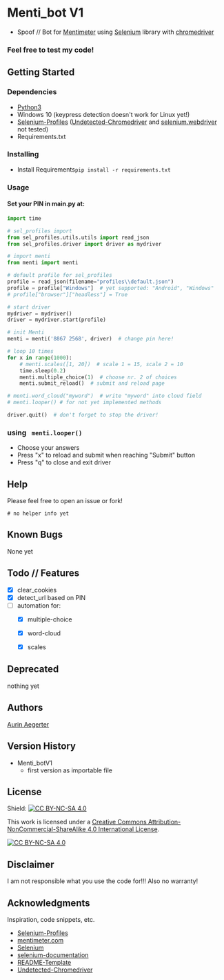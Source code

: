 # Menti_bot V1

* Spoof // Bot for [Mentimeter](https://www.menti.com/) using [Selenium](https://github.com/SeleniumHQ/selenium) library with [chromedriver](https://chromedriver.chromium.org/downloads)

### Feel free to test my code!

## Getting Started

### Dependencies

* [Python3](https://www.python.org/downloads/)
* Windows 10 (keypress detection doesn't work for Linux yet!)
* [Selenium-Profiles](https://github.com/kaliiiiiiiiii/Selenium_Profiles) ([Undetected-Chromedriver](https://github.com/ultrafunkamsterdam/undetected-chromedriver) and [selenium.webdriver](https://www.selenium.dev/documentation/webdriver/) not tested)
* Requirements.txt

### Installing

* Install Requirements```pip install -r requirements.txt```

### Usage

#### Set your PIN in main.py at:
```python
import time

# sel_profiles import
from sel_profiles.utils.utils import read_json
from sel_profiles.driver import driver as mydriver

# import menti
from menti import menti

# default profile for sel_profiles
profile = read_json(filename="profiles\\default.json")
profile = profile["Windows"]  # yet supported: "Android", "Windows"
# profile["browser"]["headless"] = True

# start driver
mydriver = mydriver()
driver = mydriver.start(profile)

# init Menti
menti = menti('8867 2568', driver)  # change pin here!

# loop 10 times
for x in range(1000):
    # menti.scales([1, 20])  # scale 1 = 15, scale 2 = 10
    time.sleep(0.2)
    menti.multiple_choice(1)  # choose nr. 2 of choices
    menti.submit_reload()  # submit and reload page

# menti.word_cloud("myword")  # write "myword" into cloud field
# menti.looper() # for not yet implemented methods

driver.quit()  # don't forget to stop the driver!


```

###  using ``` menti.looper()```
* Choose your answers
* Press "x" to reload and submit when reaching "Submit" button
* Press "q" to close and exit driver

## Help

Please feel free to open an issue or fork!
```commandline
# no helper info yet
```

## Known Bugs

None yet

## Todo // Features

* [x] clear_cookies
* [x] detect_url based on PIN
* [ ] automation for: 
  * [x] multiple-choice
  * [x] word-cloud
  * [x] scales


## Deprecated

nothing yet

## Authors

[Aurin Aegerter](mailto:aurin.aegerter@stud.gymthun.ch)

## Version History

* Menti_botV1
  * first version as importable file

## License

Shield: [![CC BY-NC-SA 4.0][cc-by-nc-sa-shield]][cc-by-nc-sa]

This work is licensed under a
[Creative Commons Attribution-NonCommercial-ShareAlike 4.0 International License][cc-by-nc-sa].

[![CC BY-NC-SA 4.0][cc-by-nc-sa-image]][cc-by-nc-sa]

[cc-by-nc-sa]: http://creativecommons.org/licenses/by-nc-sa/4.0/
[cc-by-nc-sa-image]: https://licensebuttons.net/l/by-nc-sa/4.0/88x31.png
[cc-by-nc-sa-shield]: https://img.shields.io/badge/License-CC%20BY--NC--SA%204.0-lightgrey.svg

## Disclaimer

I am not responsible what you use the code for!!! Also no warranty!

## Acknowledgments

Inspiration, code snippets, etc.

* [Selenium-Profiles](https://github.com/kaliiiiiiiiii/Selenium_Profiles)
* [mentimeter.com](https://www.mentimeter.com/)
* [Selenium](https://github.com/SeleniumHQ/selenium)
* [selenium-documentation](https://www.selenium.dev/documentation/)
* [README-Template](https://gist.github.com/DomPizzie/7a5ff55ffa9081f2de27c315f5018afc)
* [Undetected-Chromedriver](https://github.com/ultrafunkamsterdam/undetected-chromedriver)
